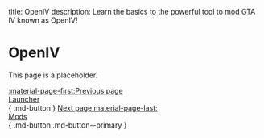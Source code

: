 title: OpenIV
description: Learn the basics to the powerful tool to mod GTA IV known as OpenIV!

# OpenIV
This page is a placeholder.

[:material-page-first:Previous page <br>Launcher</br>](launcher.md){ .md-button } [Next page:material-page-last: <br>Mods</br>](mods.md){ .md-button .md-button--primary }